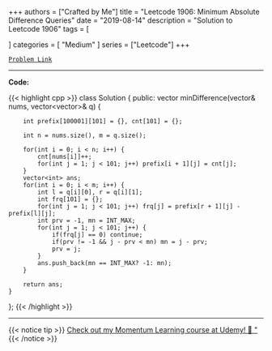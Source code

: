 
+++
authors = ["Crafted by Me"]
title = "Leetcode 1906: Minimum Absolute Difference Queries"
date = "2019-08-14"
description = "Solution to Leetcode 1906"
tags = [
    
]
categories = [
    "Medium"
]
series = ["Leetcode"]
+++



[`Problem Link`](https://leetcode.com/problems/minimum-absolute-difference-queries/description/)

---

**Code:**

{{< highlight cpp >}}
class Solution {
public:
    vector<int> minDifference(vector<int>& nums, vector<vector<int>>& q) {

        int prefix[100001][101] = {}, cnt[101] = {};
        
        int n = nums.size(), m = q.size();
        
        for(int i = 0; i < n; i++) {
            cnt[nums[i]]++;
            for(int j = 1; j < 101; j++) prefix[i + 1][j] = cnt[j];
        }
        vector<int> ans;
        for(int i = 0; i < m; i++) {
            int l = q[i][0], r = q[i][1];
            int frq[101] = {};
            for(int j = 1; j < 101; j++) frq[j] = prefix[r + 1][j] - prefix[l][j];
            int prv = -1, mn = INT_MAX;
            for(int j = 1; j < 101; j++) {
                if(frq[j] == 0) continue;
                if(prv != -1 && j - prv < mn) mn = j - prv;
                prv = j;
            }
            ans.push_back(mn == INT_MAX? -1: mn);
        }
        
        return ans;
    }
};
{{< /highlight >}}



---



{{< notice tip >}}
[Check out my Momentum Learning course at Udemy! 🚀 "](https://www.udemy.com/course/blind-75-the-data-structures-and-algorithms-essentials/)
{{< /notice >}}

